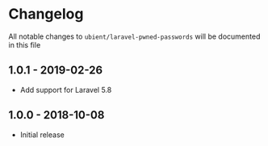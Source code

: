 # Changelog

All notable changes to `ubient/laravel-pwned-passwords` will be documented in this file

## 1.0.1 - 2019-02-26
- Add support for Laravel 5.8

## 1.0.0 - 2018-10-08
- Initial release
